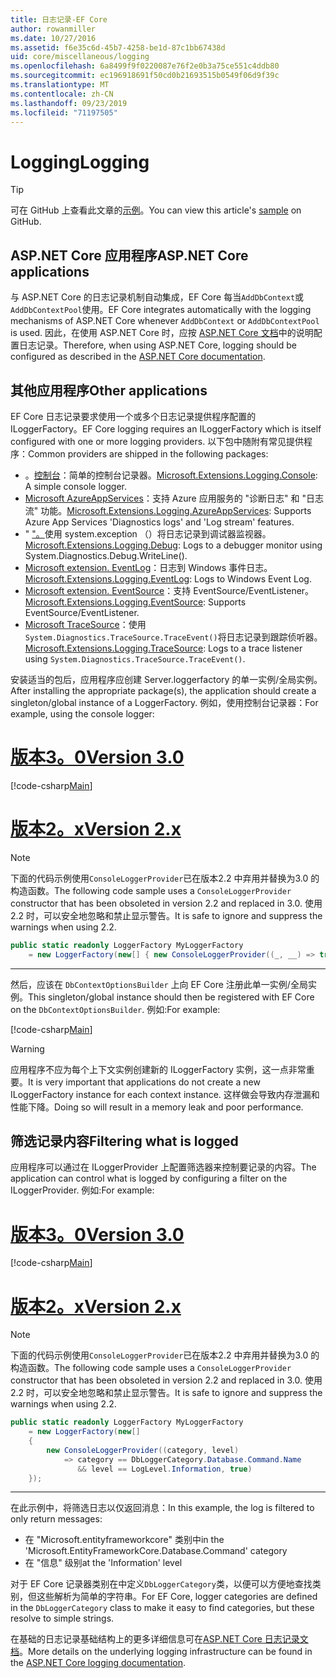 ```yaml
---
title: 日志记录-EF Core
author: rowanmiller
ms.date: 10/27/2016
ms.assetid: f6e35c6d-45b7-4258-be1d-87c1bb67438d
uid: core/miscellaneous/logging
ms.openlocfilehash: 6a8499f9f0220087e76f2e0b3a75ce551c4ddb80
ms.sourcegitcommit: ec196918691f50cd0b21693515b0549f06d9f39c
ms.translationtype: MT
ms.contentlocale: zh-CN
ms.lasthandoff: 09/23/2019
ms.locfileid: "71197505"
---
```

# <a name="logging"></a><span data-ttu-id="7f823-102">Logging</span><span class="sxs-lookup"><span data-stu-id="7f823-102">Logging</span></span>

> [!TIP]  
> <span data-ttu-id="7f823-103">可在 GitHub 上查看此文章的[示例](https://github.com/aspnet/EntityFramework.Docs/tree/master/samples/core/Miscellaneous/Logging)。</span><span class="sxs-lookup"><span data-stu-id="7f823-103">You can view this article's [sample](https://github.com/aspnet/EntityFramework.Docs/tree/master/samples/core/Miscellaneous/Logging) on GitHub.</span></span>

## <a name="aspnet-core-applications"></a><span data-ttu-id="7f823-104">ASP.NET Core 应用程序</span><span class="sxs-lookup"><span data-stu-id="7f823-104">ASP.NET Core applications</span></span>

<span data-ttu-id="7f823-105">与 ASP.NET Core 的日志记录机制自动集成，EF Core 每当`AddDbContext`或`AddDbContextPool`使用。</span><span class="sxs-lookup"><span data-stu-id="7f823-105">EF Core integrates automatically with the logging mechanisms of ASP.NET Core whenever `AddDbContext` or `AddDbContextPool` is used.</span></span> <span data-ttu-id="7f823-106">因此，在使用 ASP.NET Core 时，应按 [ASP.NET Core 文档](https://docs.microsoft.com/aspnet/core/fundamentals/logging?tabs=aspnetcore2x)中的说明配置日志记录。</span><span class="sxs-lookup"><span data-stu-id="7f823-106">Therefore, when using ASP.NET Core, logging should be configured as described in the [ASP.NET Core documentation](https://docs.microsoft.com/aspnet/core/fundamentals/logging?tabs=aspnetcore2x).</span></span>

## <a name="other-applications"></a><span data-ttu-id="7f823-107">其他应用程序</span><span class="sxs-lookup"><span data-stu-id="7f823-107">Other applications</span></span>

<span data-ttu-id="7f823-108">EF Core 日志记录要求使用一个或多个日志记录提供程序配置的 ILoggerFactory。</span><span class="sxs-lookup"><span data-stu-id="7f823-108">EF Core logging requires an ILoggerFactory which is itself configured with one or more logging providers.</span></span> <span data-ttu-id="7f823-109">以下包中随附有常见提供程序：</span><span class="sxs-lookup"><span data-stu-id="7f823-109">Common providers are shipped in the following packages:</span></span>

* <span data-ttu-id="7f823-110">。[控制台](https://www.nuget.org/packages/Microsoft.Extensions.Logging.Console/)：简单的控制台记录器。</span><span class="sxs-lookup"><span data-stu-id="7f823-110">[Microsoft.Extensions.Logging.Console](https://www.nuget.org/packages/Microsoft.Extensions.Logging.Console/): A simple console logger.</span></span>
* <span data-ttu-id="7f823-111">[Microsoft AzureAppServices](https://www.nuget.org/packages/Microsoft.Extensions.Logging.AzureAppServices/)：支持 Azure 应用服务的 "诊断日志" 和 "日志流" 功能。</span><span class="sxs-lookup"><span data-stu-id="7f823-111">[Microsoft.Extensions.Logging.AzureAppServices](https://www.nuget.org/packages/Microsoft.Extensions.Logging.AzureAppServices/): Supports Azure App Services 'Diagnostics logs' and 'Log stream' features.</span></span>
* <span data-ttu-id="7f823-112">" ["。](https://www.nuget.org/packages/Microsoft.Extensions.Logging.Debug/)使用 system.exception （）将日志记录到调试器监视器。</span><span class="sxs-lookup"><span data-stu-id="7f823-112">[Microsoft.Extensions.Logging.Debug](https://www.nuget.org/packages/Microsoft.Extensions.Logging.Debug/): Logs to a debugger monitor using System.Diagnostics.Debug.WriteLine().</span></span>
* <span data-ttu-id="7f823-113">[Microsoft extension. EventLog](https://www.nuget.org/packages/Microsoft.Extensions.Logging.EventLog/)：日志到 Windows 事件日志。</span><span class="sxs-lookup"><span data-stu-id="7f823-113">[Microsoft.Extensions.Logging.EventLog](https://www.nuget.org/packages/Microsoft.Extensions.Logging.EventLog/): Logs to Windows Event Log.</span></span>
* <span data-ttu-id="7f823-114">[Microsoft extension. EventSource](https://www.nuget.org/packages/Microsoft.Extensions.Logging.EventSource/)：支持 EventSource/EventListener。</span><span class="sxs-lookup"><span data-stu-id="7f823-114">[Microsoft.Extensions.Logging.EventSource](https://www.nuget.org/packages/Microsoft.Extensions.Logging.EventSource/): Supports EventSource/EventListener.</span></span>
* <span data-ttu-id="7f823-115">[Microsoft TraceSource](https://www.nuget.org/packages/Microsoft.Extensions.Logging.TraceSource/)：使用`System.Diagnostics.TraceSource.TraceEvent()`将日志记录到跟踪侦听器。</span><span class="sxs-lookup"><span data-stu-id="7f823-115">[Microsoft.Extensions.Logging.TraceSource](https://www.nuget.org/packages/Microsoft.Extensions.Logging.TraceSource/): Logs to a trace listener using `System.Diagnostics.TraceSource.TraceEvent()`.</span></span>

<span data-ttu-id="7f823-116">安装适当的包后，应用程序应创建 Server.loggerfactory 的单一实例/全局实例。</span><span class="sxs-lookup"><span data-stu-id="7f823-116">After installing the appropriate package(s), the application should create a singleton/global instance of a LoggerFactory.</span></span> <span data-ttu-id="7f823-117">例如，使用控制台记录器：</span><span class="sxs-lookup"><span data-stu-id="7f823-117">For example, using the console logger:</span></span>

# <a name="version-30tabv3"></a>[<span data-ttu-id="7f823-118">版本3。0</span><span class="sxs-lookup"><span data-stu-id="7f823-118">Version 3.0</span></span>](#tab/v3)

[!code-csharp[Main](../../../samples/core/Miscellaneous/Logging/Logging/BloggingContext.cs#DefineLoggerFactory)]

# <a name="version-2xtabv2"></a>[<span data-ttu-id="7f823-119">版本2。x</span><span class="sxs-lookup"><span data-stu-id="7f823-119">Version 2.x</span></span>](#tab/v2)

> [!NOTE]
> <span data-ttu-id="7f823-120">下面的代码示例使用`ConsoleLoggerProvider`已在版本2.2 中弃用并替换为3.0 的构造函数。</span><span class="sxs-lookup"><span data-stu-id="7f823-120">The following code sample uses a `ConsoleLoggerProvider` constructor that has been obsoleted in version 2.2 and replaced in 3.0.</span></span> <span data-ttu-id="7f823-121">使用2.2 时，可以安全地忽略和禁止显示警告。</span><span class="sxs-lookup"><span data-stu-id="7f823-121">It is safe to ignore and suppress the warnings when using 2.2.</span></span>

``` csharp
public static readonly LoggerFactory MyLoggerFactory
    = new LoggerFactory(new[] { new ConsoleLoggerProvider((_, __) => true, true) });
```

***

<span data-ttu-id="7f823-122">然后，应该在 `DbContextOptionsBuilder` 上向 EF Core 注册此单一实例/全局实例。</span><span class="sxs-lookup"><span data-stu-id="7f823-122">This singleton/global instance should then be registered with EF Core on the `DbContextOptionsBuilder`.</span></span> <span data-ttu-id="7f823-123">例如:</span><span class="sxs-lookup"><span data-stu-id="7f823-123">For example:</span></span>

[!code-csharp[Main](../../../samples/core/Miscellaneous/Logging/Logging/BloggingContext.cs#RegisterLoggerFactory)]

> [!WARNING]
> <span data-ttu-id="7f823-124">应用程序不应为每个上下文实例创建新的 ILoggerFactory 实例，这一点非常重要。</span><span class="sxs-lookup"><span data-stu-id="7f823-124">It is very important that applications do not create a new ILoggerFactory instance for each context instance.</span></span> <span data-ttu-id="7f823-125">这样做会导致内存泄漏和性能下降。</span><span class="sxs-lookup"><span data-stu-id="7f823-125">Doing so will result in a memory leak and poor performance.</span></span>

## <a name="filtering-what-is-logged"></a><span data-ttu-id="7f823-126">筛选记录内容</span><span class="sxs-lookup"><span data-stu-id="7f823-126">Filtering what is logged</span></span>

<span data-ttu-id="7f823-127">应用程序可以通过在 ILoggerProvider 上配置筛选器来控制要记录的内容。</span><span class="sxs-lookup"><span data-stu-id="7f823-127">The application can control what is logged by configuring a filter on the ILoggerProvider.</span></span> <span data-ttu-id="7f823-128">例如:</span><span class="sxs-lookup"><span data-stu-id="7f823-128">For example:</span></span>

# <a name="version-30tabv3"></a>[<span data-ttu-id="7f823-129">版本3。0</span><span class="sxs-lookup"><span data-stu-id="7f823-129">Version 3.0</span></span>](#tab/v3)

[!code-csharp[Main](../../../samples/core/Miscellaneous/Logging/Logging/BloggingContextWithFiltering.cs#DefineLoggerFactory)]

# <a name="version-2xtabv2"></a>[<span data-ttu-id="7f823-130">版本2。x</span><span class="sxs-lookup"><span data-stu-id="7f823-130">Version 2.x</span></span>](#tab/v2)

> [!NOTE]
> <span data-ttu-id="7f823-131">下面的代码示例使用`ConsoleLoggerProvider`已在版本2.2 中弃用并替换为3.0 的构造函数。</span><span class="sxs-lookup"><span data-stu-id="7f823-131">The following code sample uses a `ConsoleLoggerProvider` constructor that has been obsoleted in version 2.2 and replaced in 3.0.</span></span> <span data-ttu-id="7f823-132">使用2.2 时，可以安全地忽略和禁止显示警告。</span><span class="sxs-lookup"><span data-stu-id="7f823-132">It is safe to ignore and suppress the warnings when using 2.2.</span></span>

``` csharp
public static readonly LoggerFactory MyLoggerFactory
    = new LoggerFactory(new[]
    {
        new ConsoleLoggerProvider((category, level)
            => category == DbLoggerCategory.Database.Command.Name
               && level == LogLevel.Information, true)
    });
```

***

<span data-ttu-id="7f823-133">在此示例中，将筛选日志以仅返回消息：</span><span class="sxs-lookup"><span data-stu-id="7f823-133">In this example, the log is filtered to only return messages:</span></span>
 * <span data-ttu-id="7f823-134">在 "Microsoft.entityframeworkcore" 类别中</span><span class="sxs-lookup"><span data-stu-id="7f823-134">in the 'Microsoft.EntityFrameworkCore.Database.Command' category</span></span>
 * <span data-ttu-id="7f823-135">在 "信息" 级别</span><span class="sxs-lookup"><span data-stu-id="7f823-135">at the 'Information' level</span></span>

<span data-ttu-id="7f823-136">对于 EF Core 记录器类别在中定义`DbLoggerCategory`类，以便可以方便地查找类别，但这些解析为简单的字符串。</span><span class="sxs-lookup"><span data-stu-id="7f823-136">For EF Core, logger categories are defined in the `DbLoggerCategory` class to make it easy to find categories, but these resolve to simple strings.</span></span>

<span data-ttu-id="7f823-137">在基础的日志记录基础结构上的更多详细信息可在[ASP.NET Core 日志记录文档](https://docs.microsoft.com/aspnet/core/fundamentals/logging?tabs=aspnetcore2x)。</span><span class="sxs-lookup"><span data-stu-id="7f823-137">More details on the underlying logging infrastructure can be found in the [ASP.NET Core logging documentation](https://docs.microsoft.com/aspnet/core/fundamentals/logging?tabs=aspnetcore2x).</span></span>
